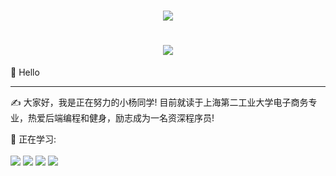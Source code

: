 <h1 align="center">
  <a href="https://sunguoqi.com/">
    <img src="https://readme-typing-svg.herokuapp.com/?lines=console.log(%22Hello%2C%20World!%22);小杨同学今天也要继续努力呀!&center=true&size=27">
  </a>
</h1>


<h1 align="center">
  <img src="https://yz-typora-img.oss-cn-shanghai.aliyuncs.com/img/GitHubBanner.gif" />
</h1>

🙋 Hello
<hr>

✍️  大家好，我是正在努力的小杨同学! 目前就读于上海第二工业大学电子商务专业，热爱后端编程和健身，励志成为一名资深程序员!


💪 正在学习:
<br>
<br>
<span >
	<img  src="https://img.shields.io/badge/-JAVA-1572B6?style=flat-square&logo=Java" />
	<img  src="https://img.shields.io/badge/-mysql-oringe?style=flat-square&logo=mysql" />
	<img  src="https://img.shields.io/badge/-spring-red?style=flat-square&logo=spring" />
	<img  src="https://img.shields.io/badge/-MyBatis-yellow?style=flat-square&logo=MyBatis" />
</span>
